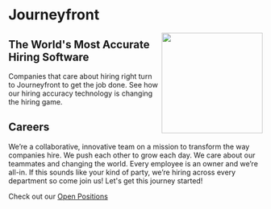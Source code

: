 # Journeyfront

<img align="right" src="https://www.journeyfront.com/hubfs/Homepage%20Hero_v2.2.svg" width="200">

## The World's Most Accurate Hiring Software

Companies that care about hiring right turn to Journeyfront to get the job done. See how our hiring accuracy technology is changing the hiring game.

## Careers

We’re a collaborative, innovative team on a mission to transform the way companies hire. We push each other to grow each day. We care about our teammates and changing the world. Every employee is an owner and we’re all-in. If this sounds like your kind of party, we’re hiring across every department so come join us! Let's get this journey started!

Check out our [Open Positions](https://www.journeyfront.com/careers)
